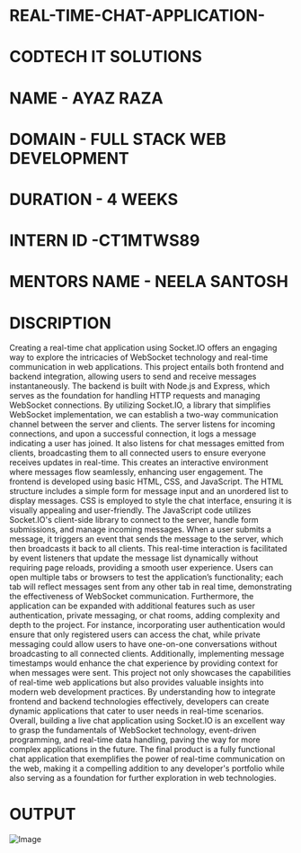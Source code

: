 # REAL-TIME-CHAT-APPLICATION-
# CODTECH IT SOLUTIONS 
# NAME - AYAZ RAZA 
# DOMAIN - FULL STACK WEB DEVELOPMENT 
# DURATION - 4 WEEKS
# INTERN ID -CT1MTWS89
# MENTORS NAME - NEELA SANTOSH 

# DISCRIPTION 
Creating a real-time chat application using Socket.IO offers an engaging way to explore the intricacies of WebSocket technology and real-time communication in web applications. This project entails both frontend and backend integration, allowing users to send and receive messages instantaneously. The backend is built with Node.js and Express, which serves as the foundation for handling HTTP requests and managing WebSocket connections. By utilizing Socket.IO, a library that simplifies WebSocket implementation, we can establish a two-way communication channel between the server and clients. The server listens for incoming connections, and upon a successful connection, it logs a message indicating a user has joined. It also listens for chat messages emitted from clients, broadcasting them to all connected users to ensure everyone receives updates in real-time. This creates an interactive environment where messages flow seamlessly, enhancing user engagement. The frontend is developed using basic HTML, CSS, and JavaScript. The HTML structure includes a simple form for message input and an unordered list to display messages. CSS is employed to style the chat interface, ensuring it is visually appealing and user-friendly. The JavaScript code utilizes Socket.IO's client-side library to connect to the server, handle form submissions, and manage incoming messages. When a user submits a message, it triggers an event that sends the message to the server, which then broadcasts it back to all clients. This real-time interaction is facilitated by event listeners that update the message list dynamically without requiring page reloads, providing a smooth user experience. Users can open multiple tabs or browsers to test the application’s functionality; each tab will reflect messages sent from any other tab in real time, demonstrating the effectiveness of WebSocket communication. Furthermore, the application can be expanded with additional features such as user authentication, private messaging, or chat rooms, adding complexity and depth to the project. For instance, incorporating user authentication would ensure that only registered users can access the chat, while private messaging could allow users to have one-on-one conversations without broadcasting to all connected clients. Additionally, implementing message timestamps would enhance the chat experience by providing context for when messages were sent. This project not only showcases the capabilities of real-time web applications but also provides valuable insights into modern web development practices. By understanding how to integrate frontend and backend technologies effectively, developers can create dynamic applications that cater to user needs in real-time scenarios. Overall, building a live chat application using Socket.IO is an excellent way to grasp the fundamentals of WebSocket technology, event-driven programming, and real-time data handling, paving the way for more complex applications in the future. The final product is a fully functional chat application that exemplifies the power of real-time communication on the web, making it a compelling addition to any developer's portfolio while also serving as a foundation for further exploration in web technologies.

# OUTPUT 
![Image](https://github.com/user-attachments/assets/aa9d6cc1-d9ae-431a-9fd3-3494f59eaa9f)
